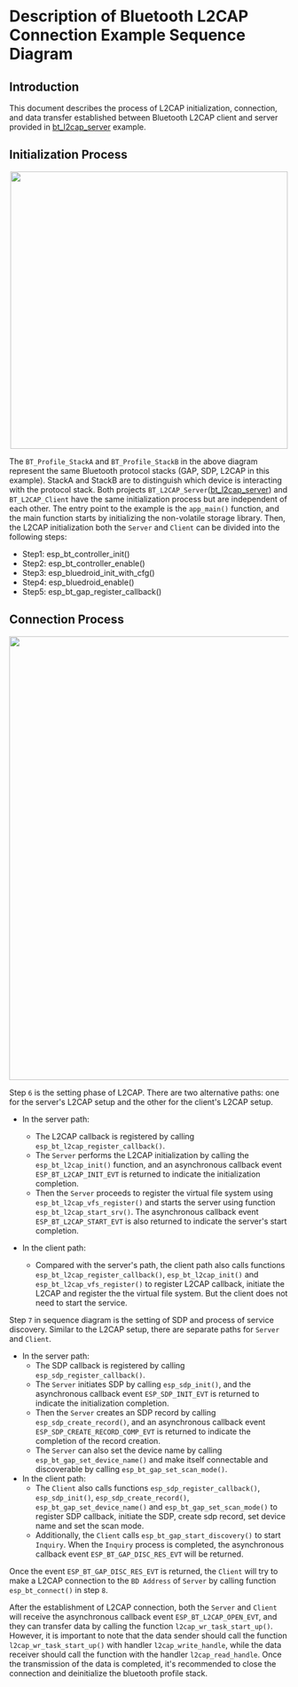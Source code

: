 # Description of Bluetooth L2CAP Connection Example Sequence Diagram

## Introduction
This document describes the process of L2CAP initialization, connection, and data transfer established between Bluetooth L2CAP client and server provided in [bt_l2cap_server](../../bt_l2cap_server) example.

## Initialization Process

<div align="center"><img src="sequence_diagram/initialization_process.png" width = "500"  align=center /> </div>

The `BT_Profile_StackA` and `BT_Profile_StackB` in the above diagram represent the same Bluetooth protocol stacks (GAP, SDP, L2CAP in this example). StackA and StackB are to distinguish which device is interacting with the protocol stack.
Both projects `BT_L2CAP_Server`([bt_l2cap_server](../../bt_l2cap_server)) and `BT_L2CAP_Client` have the same initialization process but are independent of each other. The entry point to the example is the `app_main()` function, and the main function starts by initializing the non-volatile storage library. Then, the L2CAP initialization both the `Server` and `Client` can be divided into the following steps:
- Step1: esp_bt_controller_init()
- Step2: esp_bt_controller_enable()
- Step3: esp_bluedroid_init_with_cfg()
- Step4: esp_bluedroid_enable()
- Step5: esp_bt_gap_register_callback()

## Connection Process

<div align="center"><img src="sequence_diagram/connection_process.png" width = "800"  align=center /> </div>


Step `6` is the setting phase of L2CAP. There are two alternative paths: one for the server's L2CAP setup and the other for the client's L2CAP setup.
- In the server path:
    - The L2CAP callback is registered by calling `esp_bt_l2cap_register_callback()`.
    - The `Server` performs the L2CAP initialization by calling the `esp_bt_l2cap_init()` function, and an asynchronous callback event `ESP_BT_L2CAP_INIT_EVT` is returned to indicate the initialization completion.
    - Then the `Server` proceeds to register the virtual file system using `esp_bt_l2cap_vfs_register()` and starts the server using function `esp_bt_l2cap_start_srv()`. The asynchronous callback event `ESP_BT_L2CAP_START_EVT` is also returned to indicate the server's start completion.

- In the client path:
    - Compared with the server's path, the client path also calls functions `esp_bt_l2cap_register_callback()`, `esp_bt_l2cap_init()` and  `esp_bt_l2cap_vfs_register()` to register L2CAP callback, initiate the L2CAP and register the the virtual file system. But the client does not need to start the service.

Step `7` in sequence diagram is the setting of SDP and process of service discovery. Similar to the L2CAP setup, there are separate paths for `Server` and `Client`.
- In the server path:
    - The SDP callback is registered by calling `esp_sdp_register_callback()`.
    - The `Server` initiates SDP by calling `esp_sdp_init()`, and the asynchronous callback event `ESP_SDP_INIT_EVT` is returned to indicate the initialization completion.
    - Then the `Server` creates an SDP record by calling `esp_sdp_create_record()`, and an asynchronous callback event `ESP_SDP_CREATE_RECORD_COMP_EVT` is returned to indicate the completion of the record creation.
    - The `Server` can also set the device name by calling `esp_bt_gap_set_device_name()` and make itself connectable and discoverable by calling `esp_bt_gap_set_scan_mode()`.
- In the client path:
    - The `Client` also calls functions `esp_sdp_register_callback()`, `esp_sdp_init()`, `esp_sdp_create_record()`, `esp_bt_gap_set_device_name()` and `esp_bt_gap_set_scan_mode()` to register SDP callback, initiate the SDP, create sdp record, set device name and set the scan mode.
    - Additionally, the `Client` calls `esp_bt_gap_start_discovery()` to start `Inquiry`. When the `Inquiry` process is completed, the asynchronous callback event `ESP_BT_GAP_DISC_RES_EVT` will be returned.

Once the event `ESP_BT_GAP_DISC_RES_EVT` is returned, the `Client` will try to make a L2CAP connection to the `BD Address` of `Server` by calling function `esp_bt_connect()` in step `8`.

After the establishment of L2CAP connection, both the `Server` and `Client` will receive the asynchronous callback event `ESP_BT_L2CAP_OPEN_EVT`, and they can transfer data by calling the function `l2cap_wr_task_start_up()`. However, it is important to note that the data sender should call the function `l2cap_wr_task_start_up()` with handler `l2cap_write_handle`, while the data receiver should call the function with the handler `l2cap_read_handle`. Once the transmission of the data is completed, it's recommended to close the connection and deinitialize the bluetooth profile stack.